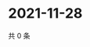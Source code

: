 # 2021-11-28

共 0 条

<!-- BEGIN WEIBO -->
<!-- 最后更新时间 Sun Nov 28 2021 22:07:58 GMT+0800 (China Standard Time) -->

<!-- END WEIBO -->
